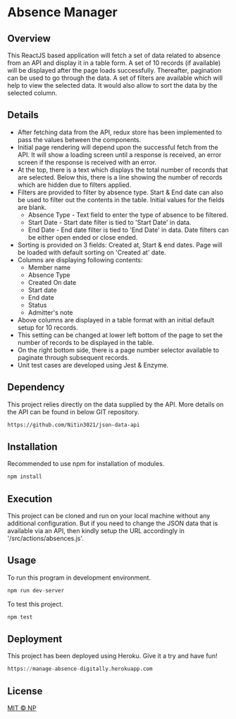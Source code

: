 # Absence Manager

## Overview
This ReactJS based application will fetch a set of data related to absence from an API and display it in a table form. A set of 10 records (if available) will be displayed after the page loads successfully. Thereafter, pagination can be used to go through the data. A set of filters are available which will help to view the selected data. It would also allow to sort the data by the selected column.

## Details
*  After fetching data from the API, redux store has been implemented to pass the values between the components. 
*  Initial page rendering will depend upon the successful fetch from the API. It will show a loading screen until a response is received, an error screen if the response is received with an error.
*  At the top, there is a text which displays the total number of records that are selected. Below this, there is a line showing the number of records which are hidden due to filters applied.
*  Filters are provided to filter by absence type. Start & End date can also be used to filter out the contents in the table. Initial values for the fields are blank.
    * Absence Type - Text field to enter the type of absence to be filtered.
    * Start Date   - Start date filter is tied to 'Start Date' in data.
    * End Date     - End date filter is tied to 'End Date' in data.
      Date filters can be either open ended or close ended.
*  Sorting is provided on 3 fields: Created at, Start & end dates. Page will be loaded with default sorting on 'Created at' date.
*  Columns are displaying following contents:
    * Member name
    * Absence Type
    * Created On date
    * Start date
    * End date
    * Status
    * Admitter's note
*  Above columns are displayed in a table format with an initial default setup for 10 records.
*  This setting can be changed at lower left bottom of the page to set the number of records to be displayed in the table.
*  On the right bottom side, there is a page number selector available to paginate through subsequent records.
*  Unit test cases are developed using Jest & Enzyme.

## Dependency
This project relies directly on the data supplied by the API.
More details on the API can be found in below GIT repository.

```bash
https://github.com/Nitin3021/json-data-api
```

## Installation

Recommended to use npm for installation of modules.

```bash
npm install
```

## Execution

This project can be cloned and run on your local machine without any additional configuration. But if you need to change the JSON data that is available via an API, then kindly setup the URL accordingly in '/src/actions/absences.js'.

## Usage

To run this program in development environment.

```python
npm run dev-server       
```

To test this project.

```python
npm test
```

## Deployment

This project has been deployed using Heroku. Give it a try and have fun!

```python
https://manage-absence-digitally.herokuapp.com
```

## License
[MIT © NP](https://github.com/Nitin3021)